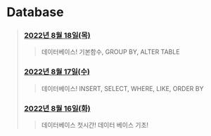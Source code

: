 # Database



> ### [2022년 8월 18일(목)](./220818/README.md)
>
> > 데이터베이스! 기본함수, GROUP BY, ALTER TABLE
>  ### [2022년 8월 17일(수)](./220817/README.md)
>
> > 데이터베이스! INSERT, SELECT, WHERE, LIKE, ORDER BY
> ### [2022년 8월 16일(화)](./220816/README.md)
>
> > 데이터베이스 첫시간! 데이터 베이스 기초!
